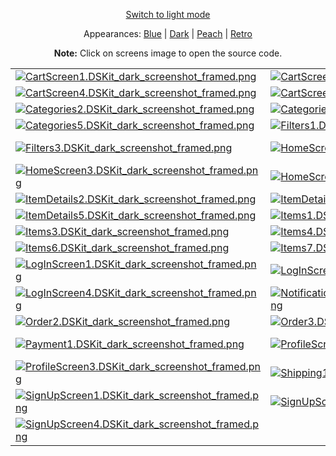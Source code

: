 <p align='center'><a href="ScreensGallery_DSKit_light.md">Switch to light mode</a></p>
<p align='center'>Appearances:
<a href="ScreensGallery_Blue_dark.md">Blue</a> | <a href="ScreensGallery_Dark_dark.md">Dark</a> | <a href="ScreensGallery_Peach_dark.md">Peach</a> | <a href="ScreensGallery_Retro_dark.md">Retro</a>
</p>
<p align='center'><b>Note:</b> Click on screens image to open the source code.</p>
<table>
<tr>
<td><a href="../DSKitExplorer/Screens/./CartScreen1.swift"><img src="Screenshots/./CartScreen1.DSKit_dark_screenshot_framed.png" alt="CartScreen1.DSKit_dark_screenshot_framed.png"></a></td>
<td><a href="../DSKitExplorer/Screens/./CartScreen2.swift"><img src="Screenshots/./CartScreen2.DSKit_dark_screenshot_framed.png" alt="CartScreen2.DSKit_dark_screenshot_framed.png"></a></td>
<td><a href="../DSKitExplorer/Screens/./CartScreen3.swift"><img src="Screenshots/./CartScreen3.DSKit_dark_screenshot_framed.png" alt="CartScreen3.DSKit_dark_screenshot_framed.png"></a></td>
</tr>
<tr>
<td><a href="../DSKitExplorer/Screens/./CartScreen4.swift"><img src="Screenshots/./CartScreen4.DSKit_dark_screenshot_framed.png" alt="CartScreen4.DSKit_dark_screenshot_framed.png"></a></td>
<td><a href="../DSKitExplorer/Screens/./CartScreen5.swift"><img src="Screenshots/./CartScreen5.DSKit_dark_screenshot_framed.png" alt="CartScreen5.DSKit_dark_screenshot_framed.png"></a></td>
<td><a href="../DSKitExplorer/Screens/./Categories1.swift"><img src="Screenshots/./Categories1.DSKit_dark_screenshot_framed.png" alt="Categories1.DSKit_dark_screenshot_framed.png"></a></td>
</tr>
<tr>
<td><a href="../DSKitExplorer/Screens/./Categories2.swift"><img src="Screenshots/./Categories2.DSKit_dark_screenshot_framed.png" alt="Categories2.DSKit_dark_screenshot_framed.png"></a></td>
<td><a href="../DSKitExplorer/Screens/./Categories3.swift"><img src="Screenshots/./Categories3.DSKit_dark_screenshot_framed.png" alt="Categories3.DSKit_dark_screenshot_framed.png"></a></td>
<td><a href="../DSKitExplorer/Screens/./Categories4.swift"><img src="Screenshots/./Categories4.DSKit_dark_screenshot_framed.png" alt="Categories4.DSKit_dark_screenshot_framed.png"></a></td>
</tr>
<tr>
<td><a href="../DSKitExplorer/Screens/./Categories5.swift"><img src="Screenshots/./Categories5.DSKit_dark_screenshot_framed.png" alt="Categories5.DSKit_dark_screenshot_framed.png"></a></td>
<td><a href="../DSKitExplorer/Screens/./Filters1.swift"><img src="Screenshots/./Filters1.DSKit_dark_screenshot_framed.png" alt="Filters1.DSKit_dark_screenshot_framed.png"></a></td>
<td><a href="../DSKitExplorer/Screens/./Filters2.swift"><img src="Screenshots/./Filters2.DSKit_dark_screenshot_framed.png" alt="Filters2.DSKit_dark_screenshot_framed.png"></a></td>
</tr>
<tr>
<td><a href="../DSKitExplorer/Screens/./Filters3.swift"><img src="Screenshots/./Filters3.DSKit_dark_screenshot_framed.png" alt="Filters3.DSKit_dark_screenshot_framed.png"></a></td>
<td><a href="../DSKitExplorer/Screens/./HomeScreen1.swift"><img src="Screenshots/./HomeScreen1.DSKit_dark_screenshot_framed.png" alt="HomeScreen1.DSKit_dark_screenshot_framed.png"></a></td>
<td><a href="../DSKitExplorer/Screens/./HomeScreen2.swift"><img src="Screenshots/./HomeScreen2.DSKit_dark_screenshot_framed.png" alt="HomeScreen2.DSKit_dark_screenshot_framed.png"></a></td>
</tr>
<tr>
<td><a href="../DSKitExplorer/Screens/./HomeScreen3.swift"><img src="Screenshots/./HomeScreen3.DSKit_dark_screenshot_framed.png" alt="HomeScreen3.DSKit_dark_screenshot_framed.png"></a></td>
<td><a href="../DSKitExplorer/Screens/./HomeScreen4.swift"><img src="Screenshots/./HomeScreen4.DSKit_dark_screenshot_framed.png" alt="HomeScreen4.DSKit_dark_screenshot_framed.png"></a></td>
<td><a href="../DSKitExplorer/Screens/./ItemDetails1.swift"><img src="Screenshots/./ItemDetails1.DSKit_dark_screenshot_framed.png" alt="ItemDetails1.DSKit_dark_screenshot_framed.png"></a></td>
</tr>
<tr>
<td><a href="../DSKitExplorer/Screens/./ItemDetails2.swift"><img src="Screenshots/./ItemDetails2.DSKit_dark_screenshot_framed.png" alt="ItemDetails2.DSKit_dark_screenshot_framed.png"></a></td>
<td><a href="../DSKitExplorer/Screens/./ItemDetails3.swift"><img src="Screenshots/./ItemDetails3.DSKit_dark_screenshot_framed.png" alt="ItemDetails3.DSKit_dark_screenshot_framed.png"></a></td>
<td><a href="../DSKitExplorer/Screens/./ItemDetails4.swift"><img src="Screenshots/./ItemDetails4.DSKit_dark_screenshot_framed.png" alt="ItemDetails4.DSKit_dark_screenshot_framed.png"></a></td>
</tr>
<tr>
<td><a href="../DSKitExplorer/Screens/./ItemDetails5.swift"><img src="Screenshots/./ItemDetails5.DSKit_dark_screenshot_framed.png" alt="ItemDetails5.DSKit_dark_screenshot_framed.png"></a></td>
<td><a href="../DSKitExplorer/Screens/./Items1.swift"><img src="Screenshots/./Items1.DSKit_dark_screenshot_framed.png" alt="Items1.DSKit_dark_screenshot_framed.png"></a></td>
<td><a href="../DSKitExplorer/Screens/./Items2.swift"><img src="Screenshots/./Items2.DSKit_dark_screenshot_framed.png" alt="Items2.DSKit_dark_screenshot_framed.png"></a></td>
</tr>
<tr>
<td><a href="../DSKitExplorer/Screens/./Items3.swift"><img src="Screenshots/./Items3.DSKit_dark_screenshot_framed.png" alt="Items3.DSKit_dark_screenshot_framed.png"></a></td>
<td><a href="../DSKitExplorer/Screens/./Items4.swift"><img src="Screenshots/./Items4.DSKit_dark_screenshot_framed.png" alt="Items4.DSKit_dark_screenshot_framed.png"></a></td>
<td><a href="../DSKitExplorer/Screens/./Items5.swift"><img src="Screenshots/./Items5.DSKit_dark_screenshot_framed.png" alt="Items5.DSKit_dark_screenshot_framed.png"></a></td>
</tr>
<tr>
<td><a href="../DSKitExplorer/Screens/./Items6.swift"><img src="Screenshots/./Items6.DSKit_dark_screenshot_framed.png" alt="Items6.DSKit_dark_screenshot_framed.png"></a></td>
<td><a href="../DSKitExplorer/Screens/./Items7.swift"><img src="Screenshots/./Items7.DSKit_dark_screenshot_framed.png" alt="Items7.DSKit_dark_screenshot_framed.png"></a></td>
<td><a href="../DSKitExplorer/Screens/./Items8.swift"><img src="Screenshots/./Items8.DSKit_dark_screenshot_framed.png" alt="Items8.DSKit_dark_screenshot_framed.png"></a></td>
</tr>
<tr>
<td><a href="../DSKitExplorer/Screens/./LogInScreen1.swift"><img src="Screenshots/./LogInScreen1.DSKit_dark_screenshot_framed.png" alt="LogInScreen1.DSKit_dark_screenshot_framed.png"></a></td>
<td><a href="../DSKitExplorer/Screens/./LogInScreen2.swift"><img src="Screenshots/./LogInScreen2.DSKit_dark_screenshot_framed.png" alt="LogInScreen2.DSKit_dark_screenshot_framed.png"></a></td>
<td><a href="../DSKitExplorer/Screens/./LogInScreen3.swift"><img src="Screenshots/./LogInScreen3.DSKit_dark_screenshot_framed.png" alt="LogInScreen3.DSKit_dark_screenshot_framed.png"></a></td>
</tr>
<tr>
<td><a href="../DSKitExplorer/Screens/./LogInScreen4.swift"><img src="Screenshots/./LogInScreen4.DSKit_dark_screenshot_framed.png" alt="LogInScreen4.DSKit_dark_screenshot_framed.png"></a></td>
<td><a href="../DSKitExplorer/Screens/./NotificationsScreen1.swift"><img src="Screenshots/./NotificationsScreen1.DSKit_dark_screenshot_framed.png" alt="NotificationsScreen1.DSKit_dark_screenshot_framed.png"></a></td>
<td><a href="../DSKitExplorer/Screens/./Order1.swift"><img src="Screenshots/./Order1.DSKit_dark_screenshot_framed.png" alt="Order1.DSKit_dark_screenshot_framed.png"></a></td>
</tr>
<tr>
<td><a href="../DSKitExplorer/Screens/./Order2.swift"><img src="Screenshots/./Order2.DSKit_dark_screenshot_framed.png" alt="Order2.DSKit_dark_screenshot_framed.png"></a></td>
<td><a href="../DSKitExplorer/Screens/./Order3.swift"><img src="Screenshots/./Order3.DSKit_dark_screenshot_framed.png" alt="Order3.DSKit_dark_screenshot_framed.png"></a></td>
<td><a href="../DSKitExplorer/Screens/./Order4.swift"><img src="Screenshots/./Order4.DSKit_dark_screenshot_framed.png" alt="Order4.DSKit_dark_screenshot_framed.png"></a></td>
</tr>
<tr>
<td><a href="../DSKitExplorer/Screens/./Payment1.swift"><img src="Screenshots/./Payment1.DSKit_dark_screenshot_framed.png" alt="Payment1.DSKit_dark_screenshot_framed.png"></a></td>
<td><a href="../DSKitExplorer/Screens/./ProfileScreen1.swift"><img src="Screenshots/./ProfileScreen1.DSKit_dark_screenshot_framed.png" alt="ProfileScreen1.DSKit_dark_screenshot_framed.png"></a></td>
<td><a href="../DSKitExplorer/Screens/./ProfileScreen2.swift"><img src="Screenshots/./ProfileScreen2.DSKit_dark_screenshot_framed.png" alt="ProfileScreen2.DSKit_dark_screenshot_framed.png"></a></td>
</tr>
<tr>
<td><a href="../DSKitExplorer/Screens/./ProfileScreen3.swift"><img src="Screenshots/./ProfileScreen3.DSKit_dark_screenshot_framed.png" alt="ProfileScreen3.DSKit_dark_screenshot_framed.png"></a></td>
<td><a href="../DSKitExplorer/Screens/./Shipping1.swift"><img src="Screenshots/./Shipping1.DSKit_dark_screenshot_framed.png" alt="Shipping1.DSKit_dark_screenshot_framed.png"></a></td>
<td><a href="../DSKitExplorer/Screens/./Shipping2.swift"><img src="Screenshots/./Shipping2.DSKit_dark_screenshot_framed.png" alt="Shipping2.DSKit_dark_screenshot_framed.png"></a></td>
</tr>
<tr>
<td><a href="../DSKitExplorer/Screens/./SignUpScreen1.swift"><img src="Screenshots/./SignUpScreen1.DSKit_dark_screenshot_framed.png" alt="SignUpScreen1.DSKit_dark_screenshot_framed.png"></a></td>
<td><a href="../DSKitExplorer/Screens/./SignUpScreen2.swift"><img src="Screenshots/./SignUpScreen2.DSKit_dark_screenshot_framed.png" alt="SignUpScreen2.DSKit_dark_screenshot_framed.png"></a></td>
<td><a href="../DSKitExplorer/Screens/./SignUpScreen3.swift"><img src="Screenshots/./SignUpScreen3.DSKit_dark_screenshot_framed.png" alt="SignUpScreen3.DSKit_dark_screenshot_framed.png"></a></td>
</tr>
<tr>
<td><a href="../DSKitExplorer/Screens/./SignUpScreen4.swift"><img src="Screenshots/./SignUpScreen4.DSKit_dark_screenshot_framed.png" alt="SignUpScreen4.DSKit_dark_screenshot_framed.png"></a></td>
</tr>
</table>
